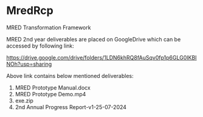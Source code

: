 # MredRcp
MRED Transformation Framework

MRED 2nd year deliverables are placed on GoogleDrive which can be accessed by following link:

https://drive.google.com/drive/folders/1LDN6khRQ8fAuSqv0fp1p6GLG0IKBINOh?usp=sharing

Above link contains below mentioned deliverables:

1) MRED Prototype Manual.docx
2) MRED Prototype Demo.mp4
3) exe.zip
4) 2nd Annual Progress Report-v1-25-07-2024
